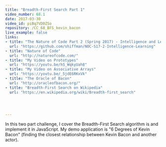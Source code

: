 ```yaml
---
title: "Breadth-First Search Part 1"
video_number: 68.1
date: 2017-03-30
video_id: piBq7VD0ZSo
repository: /CC_68_BFS_kevin_bacon
live_example: false
links:
- title: "The Nature of Code Part 2 (Spring 2017) - Intelligence and Learning"  
  url: "https://github.com/shiffman/NOC-S17-2-Intelligence-Learning"
- title: "Nature of Code"  
  url: "http://natureofcode.com/"
- title: "My Video on Prototypes"  
  url: "https://youtu.be/hS_WqkyUah8"
- title: "My Video on Associative Arrays"  
  url: "https://youtu.be/_5jdE6RKxVk"
- title: "The Oracle of Bacon"  
  url: "http://oracleofbacon.org/"
- title: "Breadth-First Search on Wikipedia"  
  url: "https://en.wikipedia.org/wiki/Breadth-first_search"
  


  
---
```


In this two part challenge, I cover the Breadth-First Search algorithm is and implement it in JavaScript. My demo application is "6 Degrees of Kevin Bacon" (finding the closest relationship between Kevin Bacon and another actor).

